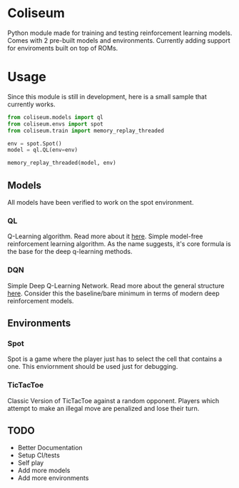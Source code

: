 # Coliseum

Python module made for training and testing reinforcement learning models. Comes with 2 pre-built models and environments. Currently adding support for enviroments built on top of ROMs.

# Usage
Since this module is still in development, here is a small sample that currently works.

```python
from coliseum.models import ql
from coliseum.envs import spot
from coliseum.train import memory_replay_threaded

env = spot.Spot()
model = ql.QL(env=env)

memory_replay_threaded(model, env)
```

## Models
All models have been verified to work on the spot environment. 

### QL
Q-Learning algorithm. Read more about it [here](https://en.wikipedia.org/wiki/Q-learning). Simple model-free reinforcement learning algorithm. As the name suggests, it's core formula is the base for the deep q-learning methods.

### DQN
Simple Deep Q-Learning Network. Read more about the general structure [here](https://storage.googleapis.com/deepmind-media/dqn/DQNNaturePaper.pdf). Consider this the baseline/bare minimum in terms of modern deep reinforcement models.


## Environments
### Spot
Spot is a game where the player just has to select the cell that contains a one. This enviornment should be used just for debugging.

### TicTacToe
Classic Version of TicTacToe against a random opponent. Players which attempt to make an illegal move are penalized and lose their turn.


## TODO
- Better Documentation
- Setup CI/tests
- Self play
- Add more models
- Add more environments
